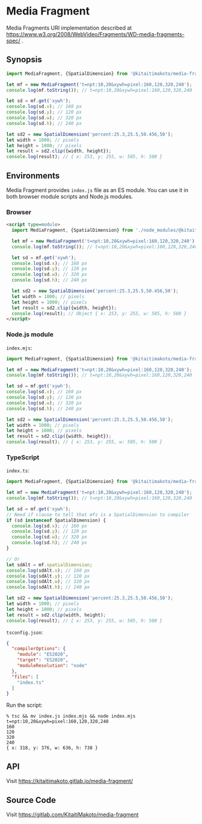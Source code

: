 Media Fragment
==============

Media Fragments URI implementation described at https://www.w3.org/2008/WebVideo/Fragments/WD-media-fragments-spec/ .

Synopsis
--------

```javascript
import MediaFragment, {SpatialDimension} from '@kitaitimakoto/media-fragment';

let mf = new MediaFragment('t=npt:10,20&xywh=pixel:160,120,320,240');
console.log(mf.toString()); // t=npt:10,20&xywh=pixel:160,120,320,240

let sd = mf.get('xywh');
console.log(sd.x); // 160 px
console.log(sd.y); // 120 px
console.log(sd.w); // 320 px
console.log(sd.h); // 240 px

let sd2 = new SpatialDimension('percent:25.3,25.5,50.456,50');
let width = 1000; // pixels
let height = 1000; // pixels
let result = sd2.clip({width, height});
console.log(result); // { x: 253, y: 255, w: 505, h: 500 }
```

Environments
------------

Media Fragment provides `index.js` file as an ES module. You can use it in both browser module scripts and Node.js modules.

### Browser ###

```html
<script type=module>
  import MediaFragment, {SpatialDimension} from './node_modules/@kitaitimakoto/media-fragment/index.js';

  let mf = new MediaFragment('t=npt:10,20&xywh=pixel:160,120,320,240');
  console.log(mf.toString()); // t=npt:10,20&xywh=pixel:160,120,320,240

  let sd = mf.get('xywh');
  console.log(sd.x); // 160 px
  console.log(sd.y); // 120 px
  console.log(sd.w); // 320 px
  console.log(sd.h); // 240 px

  let sd2 = new SpatialDimension('percent:25.3,25.5,50.456,50');
  let width = 1000; // pixels
  let height = 1000; // pixels
  let result = sd2.clip({width, height});
  console.log(result); // Object { x: 253, y: 255, w: 505, h: 500 }
</script>
```

### Node.js module ###

`index.mjs`:

```javascript
import MediaFragment, {SpatialDimension} from '@kitaitimakoto/media-fragment';

let mf = new MediaFragment('t=npt:10,20&xywh=pixel:160,120,320,240');
console.log(mf.toString()); // t=npt:10,20&xywh=pixel:160,120,320,240

let sd = mf.get('xywh');
console.log(sd.x); // 160 px
console.log(sd.y); // 120 px
console.log(sd.w); // 320 px
console.log(sd.h); // 240 px

let sd2 = new SpatialDimension('percent:25.3,25.5,50.456,50');
let width = 1000; // pixels
let height = 1000; // pixels
let result = sd2.clip({width, height});
console.log(result); // { x: 253, y: 255, w: 505, h: 500 }
```

### TypeScript ###

`index.ts`:

```typescript
import MediaFragment, {SpatialDimension} from '@kitaitimakoto/media-fragment';

let mf = new MediaFragment('t=npt:10,20&xywh=pixel:160,120,320,240');
console.log(mf.toString()); // t=npt:10,20&xywh=pixel:160,120,320,240

let sd = mf.get('xywh');
// Need if clause to tell that mfs is a SpatialDimension to compiler
if (sd instanceof SpatialDimension) {
  console.log(sd.x); // 160 px
  console.log(sd.y); // 120 px
  console.log(sd.w); // 320 px
  console.log(sd.h); // 240 px
}

// Or
let sdAlt = mf.spatialDimension;
console.log(sdAlt.x); // 160 px
console.log(sdAlt.y); // 120 px
console.log(sdAlt.w); // 320 px
console.log(sdAlt.h); // 240 px

let sd2 = new SpatialDimension('percent:25.3,25.5,50.456,50');
let width = 1000; // pixels
let height = 1000; // pixels
let result = sd2.clip(width, height);
console.log(result); // { x: 253, y: 255, w: 505, h: 500 }
```

`tsconfig.json`:

```json
{
  "compilerOptions": {
    "module": "ES2020",
    "target": "ES2020",
    "moduleResolution": "node"
  },
  "files": [
    "index.ts"
  ]
}
```

Run the script:

    % tsc && mv index.js index.mjs && node index.mjs
    t=npt:10,20&xywh=pixel:160,120,320,240
    160
    120
    320
    240
    { x: 318, y: 376, w: 636, h: 738 }

API
----

Visit https://kitaitimakoto.gitlab.io/media-fragment/

Source Code
-----------

Visit https://gitlab.com/KitaitiMakoto/media-fragment
